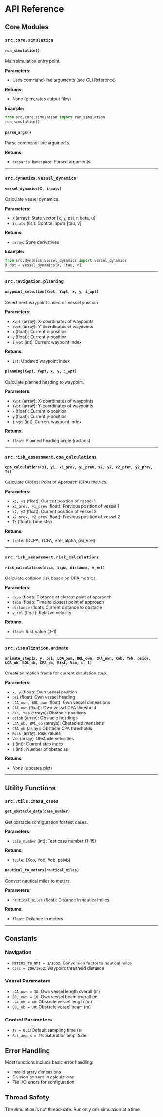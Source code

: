 # API Reference

## Core Modules

### `src.core.simulation`

#### `run_simulation()`
Main simulation entry point.

**Parameters:**
- Uses command-line arguments (see CLI Reference)

**Returns:**
- None (generates output files)

**Example:**
```python
from src.core.simulation import run_simulation
run_simulation()
```

#### `parse_args()`
Parse command-line arguments.

**Returns:**
- `argparse.Namespace`: Parsed arguments

---

### `src.dynamics.vessel_dynamics`

#### `vessel_dynamics(X, inputs)`
Calculate vessel dynamics.

**Parameters:**
- `X` (array): State vector [x, y, psi, r, beta, u]
- `inputs` (list): Control inputs [tau, v]

**Returns:**
- `array`: State derivatives

**Example:**
```python
from src.dynamics.vessel_dynamics import vessel_dynamics
X_dot = vessel_dynamics(X, [tau, v])
```

---

### `src.navigation.planning`

#### `waypoint_selection(Xwpt, Ywpt, x, y, i_wpt)`
Select next waypoint based on vessel position.

**Parameters:**
- `Xwpt` (array): X-coordinates of waypoints
- `Ywpt` (array): Y-coordinates of waypoints  
- `x` (float): Current x-position
- `y` (float): Current y-position
- `i_wpt` (int): Current waypoint index

**Returns:**
- `int`: Updated waypoint index

#### `planning(Xwpt, Ywpt, x, y, i_wpt)`
Calculate planned heading to waypoint.

**Parameters:**
- `Xwpt` (array): X-coordinates of waypoints
- `Ywpt` (array): Y-coordinates of waypoints
- `x` (float): Current x-position
- `y` (float): Current y-position
- `i_wpt` (int): Current waypoint index

**Returns:**
- `float`: Planned heading angle (radians)

---

### `src.risk_assessment.cpa_calculations`

#### `cpa_calculations(x1, y1, x1_prev, y1_prev, x2, y2, x2_prev, y2_prev, Ts)`
Calculate Closest Point of Approach (CPA) metrics.

**Parameters:**
- `x1, y1` (float): Current position of vessel 1
- `x1_prev, y1_prev` (float): Previous position of vessel 1
- `x2, y2` (float): Current position of vessel 2
- `x2_prev, y2_prev` (float): Previous position of vessel 2
- `Ts` (float): Time step

**Returns:**
- `tuple`: (DCPA, TCPA, Vrel, alpha, psi_Vrel)

---

### `src.risk_assessment.risk_calculations`

#### `risk_calculations(dcpa, tcpa, distance, v_rel)`
Calculate collision risk based on CPA metrics.

**Parameters:**
- `dcpa` (float): Distance at closest point of approach
- `tcpa` (float): Time to closest point of approach
- `distance` (float): Current distance to obstacle
- `v_rel` (float): Relative velocity

**Returns:**
- `float`: Risk value (0-1)

---

### `src.visualization.animate`

#### `animate_step(x, y, psi, LOA_own, BOL_own, CPA_own, Xob, Yob, psiob, LOA_ob, BOL_ob, CPA_ob, Risk, Vob, i, l)`
Create animation frame for current simulation step.

**Parameters:**
- `x, y` (float): Own vessel position
- `psi` (float): Own vessel heading
- `LOA_own, BOL_own` (float): Own vessel dimensions
- `CPA_own` (float): Own vessel CPA threshold
- `Xob, Yob` (arrays): Obstacle positions
- `psiob` (array): Obstacle headings
- `LOA_ob, BOL_ob` (arrays): Obstacle dimensions
- `CPA_ob` (array): Obstacle CPA thresholds
- `Risk` (array): Risk values
- `Vob` (array): Obstacle velocities
- `i` (int): Current step index
- `l` (int): Number of obstacles

**Returns:**
- None (updates plot)

---

## Utility Functions

### `src.utils.imazu_cases`

#### `get_obstacle_data(case_number)`
Get obstacle configuration for test cases.

**Parameters:**
- `case_number` (int): Test case number (1-15)

**Returns:**
- `tuple`: (Xob, Yob, Vob, psiob)

#### `nautical_to_meters(nautical_miles)`
Convert nautical miles to meters.

**Parameters:**
- `nautical_miles` (float): Distance in nautical miles

**Returns:**
- `float`: Distance in meters

---

## Constants

### Navigation
- `METERS_TO_NMI = 1/1852`: Conversion factor to nautical miles
- `Circ = 200/1852`: Waypoint threshold distance

### Vessel Parameters
- `LOA_own = 30`: Own vessel length overall (m)
- `BOL_own = 16`: Own vessel beam overall (m)
- `LOA_ob = 80`: Obstacle vessel length (m)
- `BOL_ob = 30`: Obstacle vessel beam (m)

### Control Parameters
- `Ts = 0.1`: Default sampling time (s)
- `Sat_amp_s = 20`: Saturation amplitude

## Error Handling

Most functions include basic error handling:
- Invalid array dimensions
- Division by zero in calculations
- File I/O errors for configuration

## Thread Safety

The simulation is not thread-safe. Run only one simulation at a time.
